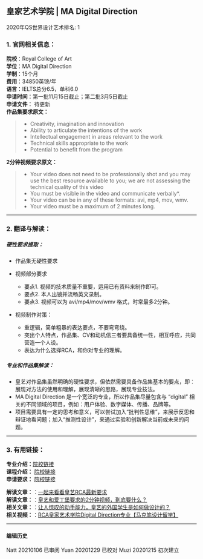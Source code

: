 ## 皇家艺术学院 | MA Digital Direction

2020年QS世界设计艺术排名: 1  

### 1. 官网相关信息：  

**院校**：Royal College of Art  
**学位**：MA Digital Direction  
**学制**：15个月  
**费用**：34850英镑/年  
**语言**：IELTS总分6.5，单科6.0  
**申请时间**：第一批11月15日截止；第二批3月5日截止  
**申请文件**： 待更新  
**作品集要求原文：**   

> - Creativity, imagination and innovation  
> - Ability to articulate the intentions of the work  
> - Intellectual engagement in areas relevant to the work  
> - Technical skills appropriate to the work  
> - Potential to benefit from the program   



**2分钟视频要求原文：**   


> -  Your video does not need to be professionally shot and you may use the best resource available to you; we are not assessing the technical quality of this video  
> -  You must be visible in the video and communicate verbally*.  
> -  Your video can be in any of these formats: avi, mp4, mov, wmv.  
> -  Your video must be a maximum of 2 minutes long.  


---


### 2. 翻译与解读：

##### 硬性要求提取：
- 作品集无硬性要求  


- 视频部分要求  

  - 要点1. 视频的技术质量不重要，运用已有资料来制作即可。  
  - 要点2. 本人出镜并流畅英文录制。  
  - 要点3. 视频可以为 avi/mp4/mov/wmv 格式，时常最多2分钟。  


- 视频制作对策：  

  - 重逻辑，简单粗暴的表达要点，不要弯弯绕。  
  - 突出个人特点，作品集、CV和动机信三者要具备统一性，相互呼应，共同营造一个人设。  
  - 表达为什么选择RCA，和你对专业的理解。  


##### 专业和作品集解读：  


- 皇艺对作品集虽然明确的硬性要求，但依然需要具备作品集基本的要点，即：展现对方法的使用和理解，展现清晰的思路，展现专业技法。  
- MA Digital Direction 是一个宽泛的专业，所以作品集尽量包含与 “digital” 相关的不同领域的项目，例如：用户体验、数字媒体、传播、品牌等。  
- 项目需要具有一定的思考和意义，可以尝试加入“批判性思维”，来展示反思和辩证地看问题；加入“推测性设计”，来通过实验和创新解决当前或未来的问题。  

---


### 3. 有用链接：

**专业介绍：**[院校链接](https://www.rca.ac.uk/schools/school-of-communication/digital-direction/)  
**课程介绍：** [院校链接](https://www.rca.ac.uk/schools/school-of-communication/digital-direction/#curriculum)  
**申请要求：** [院校链接](https://www.rca.ac.uk/studying-at-the-rca/apply/entrance-requirements/ma-entrance-requirements/)  


**解读文章：**：[一起来看看皇艺RCA最新要求](http://www.makebi.net/38630.html)  
**解读文章：**：[皇艺和爱丁堡要求的2分钟视频，到底要什么？](http://www.makebi.net/38406.html)   
**相关文章：**：[让人惊叹的动手能力，皇艺的外国学生是如何做设计的？](http://www.makebi.net/38406.html)  
**相关视频：**：[RCA皇家艺术学院Digital Direction专业【马克笔设计留学】](https://www.bilibili.com/video/av22598279)  



---


#### 编辑历史
Natt 20210106 已审阅
Yuan 20201229 已校对
Muzi 20201215 初次建立
